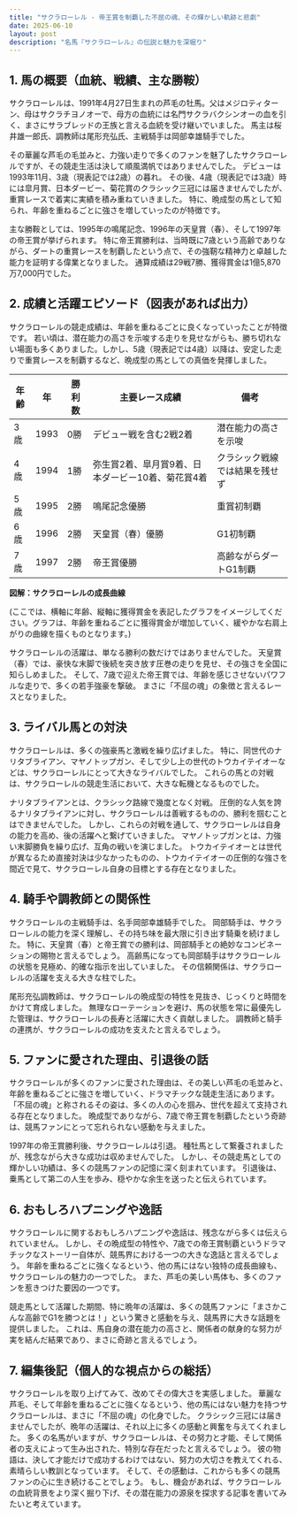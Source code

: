 ```yaml
---
title: "サクラローレル - 帝王賞を制覇した不屈の魂、その輝かしい軌跡と悲劇"
date: 2025-06-10
layout: post
description: "名馬『サクラローレル』の伝説と魅力を深堀り"
---
```


## 1. 馬の概要（血統、戦績、主な勝鞍）

サクラローレルは、1991年4月27日生まれの芦毛の牡馬。父はメジロティターン、母はサクラチヨノオーで、母方の血統には名門サクラバクシンオーの血を引く、まさにサラブレッドの王族と言える血統を受け継いでいました。  馬主は桜井雄一郎氏、調教師は尾形充弘氏、主戦騎手は岡部幸雄騎手でした。

その華麗な芦毛の毛並みと、力強い走りで多くのファンを魅了したサクラローレルですが、その競走生活は決して順風満帆ではありませんでした。  デビューは1993年11月、3歳（現表記では2歳）の暮れ。  その後、4歳（現表記では3歳）時には皐月賞、日本ダービー、菊花賞のクラシック三冠には届きませんでしたが、重賞レースで着実に実績を積み重ねていきました。  特に、晩成型の馬として知られ、年齢を重ねるごとに強さを増していったのが特徴です。

主な勝鞍としては、1995年の鳴尾記念、1996年の天皇賞（春）、そして1997年の帝王賞が挙げられます。  特に帝王賞勝利は、当時既に7歳という高齢でありながら、ダートの重賞レースを制覇したという点で、その強靭な精神力と卓越した能力を証明する偉業となりました。  通算成績は29戦7勝、獲得賞金は1億5,870万7,000円でした。

## 2. 成績と活躍エピソード（図表があれば出力）

サクラローレルの競走成績は、年齢を重ねるごとに良くなっていったことが特徴です。  若い頃は、潜在能力の高さを示唆する走りを見せながらも、勝ち切れない場面も多くありました。しかし、5歳（現表記では4歳）以降は、安定した走りで重賞レースを制覇するなど、晩成型の馬としての真価を発揮しました。

| 年齢 | 年 | 勝利数 | 主要レース成績 | 備考 |
|---|---|---|---|---|
| 3歳 | 1993 | 0勝 | デビュー戦を含む2戦2着 | 潜在能力の高さを示唆 |
| 4歳 | 1994 | 1勝 | 弥生賞2着、皐月賞9着、日本ダービー10着、菊花賞4着 | クラシック戦線では結果を残せず |
| 5歳 | 1995 | 2勝 | 鳴尾記念優勝 | 重賞初制覇 |
| 6歳 | 1996 | 2勝 | 天皇賞（春）優勝 | G1初制覇 |
| 7歳 | 1997 | 2勝 | 帝王賞優勝 | 高齢ながらダートG1制覇 |


**図解：サクラローレルの成長曲線**

(ここでは、横軸に年齢、縦軸に獲得賞金を表記したグラフをイメージしてください。グラフは、年齢を重ねるごとに獲得賞金が増加していく、緩やかな右肩上がりの曲線を描くものとなります。)

サクラローレルの活躍は、単なる勝利の数だけではありませんでした。  天皇賞（春）では、豪快な末脚で後続を突き放す圧巻の走りを見せ、その強さを全国に知らしめました。  そして、7歳で迎えた帝王賞では、年齢を感じさせないパワフルな走りで、多くの若手強豪を撃破。  まさに「不屈の魂」の象徴と言えるレースとなりました。


## 3. ライバル馬との対決

サクラローレルは、多くの強豪馬と激戦を繰り広げました。  特に、同世代のナリタブライアン、マヤノトップガン、そして少し上の世代のトウカイテイオーなどは、サクラローレルにとって大きなライバルでした。  これらの馬との対戦は、サクラローレルの競走生活において、大きな転機となるものでした。

ナリタブライアンとは、クラシック路線で幾度となく対戦。  圧倒的な人気を誇るナリタブライアンに対し、サクラローレルは善戦するものの、勝利を掴むことはできませんでした。  しかし、これらの対戦を通して、サクラローレルは自身の能力を高め、後の活躍へと繋げていきました。  マヤノトップガンとは、力強い末脚勝負を繰り広げ、互角の戦いを演じました。  トウカイテイオーとは世代が異なるため直接対決は少なかったものの、トウカイテイオーの圧倒的な強さを間近で見て、サクラローレル自身の目標とする存在となりました。


## 4. 騎手や調教師との関係性

サクラローレルの主戦騎手は、名手岡部幸雄騎手でした。  岡部騎手は、サクラローレルの能力を深く理解し、その持ち味を最大限に引き出す騎乗を続けました。  特に、天皇賞（春）と帝王賞での勝利は、岡部騎手との絶妙なコンビネーションの賜物と言えるでしょう。  高齢馬になっても岡部騎手はサクラローレルの状態を見極め、的確な指示を出していました。  その信頼関係は、サクラローレルの活躍を支える大きな柱でした。

尾形充弘調教師は、サクラローレルの晩成型の特性を見抜き、じっくりと時間をかけて育成しました。  無理なローテーションを避け、馬の状態を常に最優先した管理は、サクラローレルの長寿と活躍に大きく貢献しました。  調教師と騎手の連携が、サクラローレルの成功を支えたと言えるでしょう。


## 5. ファンに愛された理由、引退後の話

サクラローレルが多くのファンに愛された理由は、その美しい芦毛の毛並みと、年齢を重ねるごとに強さを増していく、ドラマチックな競走生活にあります。  「不屈の魂」と称されるその姿は、多くの人の心を掴み、世代を超えて支持される存在となりました。  晩成型でありながら、7歳で帝王賞を制覇したという奇跡は、競馬ファンにとって忘れられない感動を与えました。

1997年の帝王賞勝利後、サクラローレルは引退。  種牡馬として繋養されましたが、残念ながら大きな成功は収めませんでした。  しかし、その競走馬としての輝かしい功績は、多くの競馬ファンの記憶に深く刻まれています。  引退後は、乗馬として第二の人生を歩み、穏やかな余生を送ったと伝えられています。


## 6. おもしろハプニングや逸話

サクラローレルに関するおもしろハプニングや逸話は、残念ながら多くは伝えられていません。  しかし、その晩成型の特性や、7歳での帝王賞制覇というドラマチックなストーリー自体が、競馬界における一つの大きな逸話と言えるでしょう。  年齢を重ねるごとに強くなるという、他の馬にはない独特の成長曲線も、サクラローレルの魅力の一つでした。  また、芦毛の美しい馬体も、多くのファンを惹きつけた要因の一つです。

競走馬として活躍した期間、特に晩年の活躍は、多くの競馬ファンに「まさかこんな高齢でG1を勝つとは！」という驚きと感動を与え、競馬界に大きな話題を提供しました。  これは、馬自身の潜在能力の高さと、関係者の献身的な努力が実を結んだ結果であり、まさに奇跡と言えるでしょう。


## 7. 編集後記（個人的な視点からの総括）

サクラローレルを取り上げてみて、改めてその偉大さを実感しました。  華麗な芦毛、そして年齢を重ねるごとに強くなるという、他の馬にはない魅力を持つサクラローレルは、まさに「不屈の魂」の化身でした。  クラシック三冠には届きませんでしたが、晩年の活躍は、それ以上に多くの感動と興奮を与えてくれました。  多くの名馬がいますが、サクラローレルは、その努力と才能、そして関係者の支えによって生み出された、特別な存在だったと言えるでしょう。  彼の物語は、決して才能だけで成功するわけではない、努力の大切さを教えてくれる、素晴らしい教訓となっています。  そして、その感動は、これからも多くの競馬ファンの心に生き続けることでしょう。  もし、機会があれば、サクラローレルの血統背景をより深く掘り下げ、その潜在能力の源泉を探求する記事を書いてみたいと考えています。
